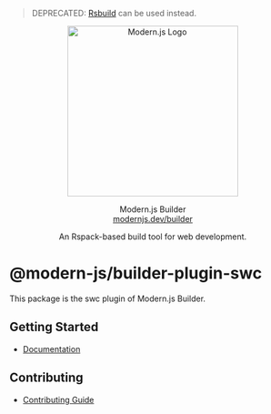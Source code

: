 > DEPRECATED: [Rsbuild](https://github.com/web-infra-dev/rsbuild) can be used instead.

<p align="center">
  <a href="https://modernjs.dev" target="blank"><img src="https://lf3-static.bytednsdoc.com/obj/eden-cn/ylaelkeh7nuhfnuhf/modernjs-cover.png" width="300" alt="Modern.js Logo" /></a>
</p>
<p align="center">
  Modern.js Builder
  <br/>
  <a href="https://modernjs.dev/builder/en" target="blank">
    modernjs.dev/builder
  </a>
</p>
<p align="center">
  An Rspack-based build tool for web development.
</p>

# @modern-js/builder-plugin-swc

This package is the swc plugin of Modern.js Builder.

## Getting Started

- [Documentation](https://modernjs.dev/builder/en/plugins/plugin-swc.html)

## Contributing

- [Contributing Guide](https://github.com/web-infra-dev/modern.js/blob/main/CONTRIBUTING.md)
